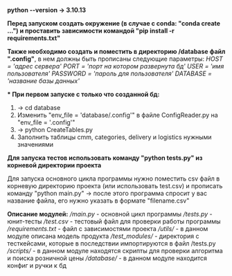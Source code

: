 __python --version   ->   3.10.13__


__Перед запуском создать окружение (в случае с conda: "conda create ...") и проставить зависимости командой "pip install -r requirements.txt"__


__Также необходимо создать и поместить в директорию /database файл ".config"__, в нем должны быть
прописаны следующие параметры:
    _HOST = 'адрес сервера'_
    _PORT = 'порт на котором развернута бд'_
    _USER = 'имя пользователя'_
    _PASSWORD = 'пароль для пользователя'_
    _DATABASE = 'название базы данных'_


__* При первом запуске с только что созданной бд:__
1) -> cd database
2) Изменить "env_file = 'database/.config'" в файле ConfigReader.py на "env_file = '.config'"
3) -> python CreateTables.py
4) Заполнить таблицы cmm, categories, delivery и logistics нужными значениями


__Для запуска тестов использовать команду "python tests.py" из корневой директории проекта__


Для запуска основного цикла программы нужно поместить csv файл в корневую директорию проекта (или использовать test.csv) и прописать команду "python main.py"
-> после этого программа спросит у вас название файла, его нужно указать в формате "filename.csv"

__Описание модулей:__
_/main.py_ - основной цикл программы
_/tests.py_ - юнит-тесты
_/test.csv_ - тестовый файл для проверки работы программы
_/requirements.txt_ - файл с зависимостями проекта
_/utils/_ - в данном модуле описана модель продукта
_/test_modules/_ - директория с тесткейсами, которые в последствии импортируются в файл /tests.py
_/scripts/_ - в данном модуле находятся скрипты для проверки алгоритма и поиска розничной цены
_/database/_ - в данном модуле находится конфиг и ручки к бд
